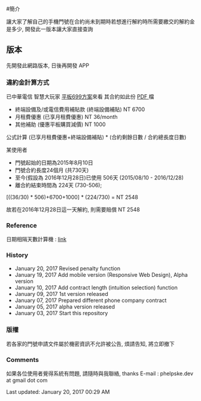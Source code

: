 
#簡介

讓大家了解自己的手機門號在合約尚未到期時若想進行解約時所需要繳交的解約金是多少, 開發此一版本讓大家直接查詢

## 版本
先開發此網路版本, 日後再開發 APP

### 違約金計算方式

已中華電信 智慧大玩家 <a href="http://www.emome.net/channel?chid=829&pid=6">平板699方案</a>來看
其合約如此份 <a href="https://drive.google.com/file/d/0B9po2jdlaNnNOVNIa1ZsX1kwMHM/view?usp=sharing"> PDF </a> 檔 

* 終端設備及/或電信費用補貼款 (終端設備補貼) 	NT 6700
* 月租費優惠 (已享月租費優惠)					NT 36/month
* 其他補助 (優惠平板購買減價)					NT 1000

公式計算
(已享月租費優惠+終端設備補貼) * (合約剩餘日數 / 合約總長度日數)

某使用者
* 門號起始的日期為2015年8月10日
* 門號合約長度24個月 (共730天)
* 至今(假設為 2016年12月28日)已使用 506天 (2015/08/10 - 2016/12/28)
* 離合約結束時間為 224天 (730-506); 

[((36/30) * 506)+6700+1000] * (224/730) = NT 2548

故若在2016年12月28日這一天解約, 則需要賠償 NT 2548


### Reference
日期相隔天數計算機 : [link](http://daybetween.0123456789.tw)

### History

* January 20, 2017	Revised penalty function
* January 19, 2017	Add mobile version (Responsive Web Design), Alpha version
* January 10, 2017	Add contract length (intuition selection) function
* January 09, 2017	1st version released
* January 07, 2017	Prepared different phone company contract
* January 05, 2017	alpha version released
* January 03, 2017	Start this repository

### 版權
若各家的門號申請文件屬於機密資訊不允許被公告, 煩請告知, 將立即撤下

### Comments
如果各位使用者覺得系統有問題, 請隨時與我聯絡, thanks
E-mail : phelpske.dev at gmail dot com

Last updated: January 20, 2017 00:29 AM



